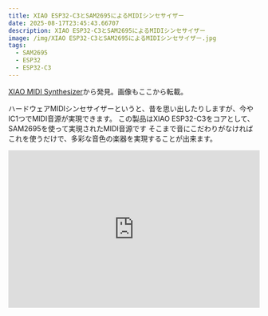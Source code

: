 ```yaml
---
title: XIAO ESP32-C3とSAM2695によるMIDIシンセサイザー
date: 2025-08-17T23:45:43.66707
description: XIAO ESP32-C3とSAM2695によるMIDIシンセサイザー
image: /img/XIAO ESP32-C3とSAM2695によるMIDIシンセサイザー.jpg
tags:
  - SAM2695
  - ESP32
  - ESP32-C3
---
```

[XIAO MIDI Synthesizer](https://www.seeedstudio.com/XIAO-MIDI-Synthesizer-p-6462.html)から発見。画像もここから転載。

ハードウェアMIDIシンセサイザーというと、昔を思い出したりしますが、今やIC1つでMIDI音源が実現できます。
この製品はXIAO ESP32-C3をコアとして、SAM2695を使って実現されたMIDI音源です
そこまで音にこだわりがなければこれを使うだけで、多彩な音色の楽器を実現することが出来ます。


<iframe width="100%" height="315" src="https://www.youtube.com/embed/aVyoG-Cdl-A" title="YouTube video player" frameborder="0" allow="accelerometer; autoplay; clipboard-write; encrypted-media; gyroscope; picture-in-picture" allowfullscreen></iframe>


